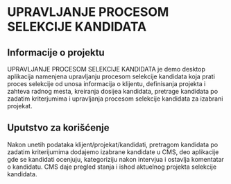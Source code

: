 # UPRAVLJANJE PROCESOM SELEKCIJE KANDIDATA

## Informacije o projektu
UPRAVLJANJE PROCESOM SELEKCIJE KANDIDATA je demo desktop aplikacija namenjena upravljanju procesom selekcije kandidata koja prati proces selekcije od unosa informacija o klijentu, definisanja projekta i zahteva radnog mesta, kreiranja dosijea kandidata, pretrage kandidata po zadatim kriterjumima i upravljanja procesom selekcije kandidata za izabrani projekat.

## Uputstvo za korišćenje
Nakon unetih podataka klijent/projekat/kandidati, pretragom kandidata po zadatim kriterijumima dodajemo izabrane kandidate u CMS, deo aplikacije gde se kandidati ocenjuju, kategoriziju nakon intervjua i ostavlja komentatar o kandidatu. CMS daje pregled stanja i ishod aktuelnog projekta selekcije kandidata.
